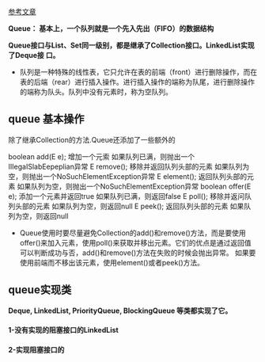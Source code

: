 [参考文章](https://www.cnblogs.com/lemon-flm/p/7877898.html)

**Queue： 基本上，一个队列就是一个先入先出（FIFO）的数据结构**

**Queue接口与List、Set同一级别，都是继承了Collection接口。LinkedList实现了Deque接 口。**

* 队列是一种特殊的线性表，它只允许在表的前端（front）进行删除操作，而在表的后端（rear）进行插入操作。进行插入操作的端称为队尾，进行删除操作的端称为队头。队列中没有元素时，称为空队列。

## queue 基本操作

除了继承Collection的方法.Queue还添加了一些额外的

boolean add(E e);       增加一个元索                     如果队列已满，则抛出一个IIIegaISlabEepeplian异常
E remove();            移除并返回队列头部的元素    如果队列为空，则抛出一个NoSuchElementException异常
E element();             返回队列头部的元素             如果队列为空，则抛出一个NoSuchElementException异常
boolean offer(E e);       添加一个元素并返回true       如果队列已满，则返回false
E poll();                  移除并返问队列头部的元素    如果队列为空，则返回null
E peek();                  返回队列头部的元素             如果队列为空，则返回null

* Queue使用时要尽量避免Collection的add()和remove()方法，而是要使用offer()来加入元素，使用poll()来获取并移出元素。它们的优点是通过返回值可以判断成功与否，add()和remove()方法在失败的时候会抛出异常。 如果要使用前端而不移出该元素，使用element()或者peek()方法。



## queue实现类

**Deque, LinkedList, PriorityQueue, BlockingQueue 等类都实现了它。**

####  1-没有实现的阻塞接口的LinkedList



#### 2-实现阻塞接口的





